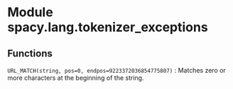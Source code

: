 Module spacy.lang.tokenizer_exceptions
======================================

Functions
---------

    
`URL_MATCH(string, pos=0, endpos=9223372036854775807)`
:   Matches zero or more characters at the beginning of the string.